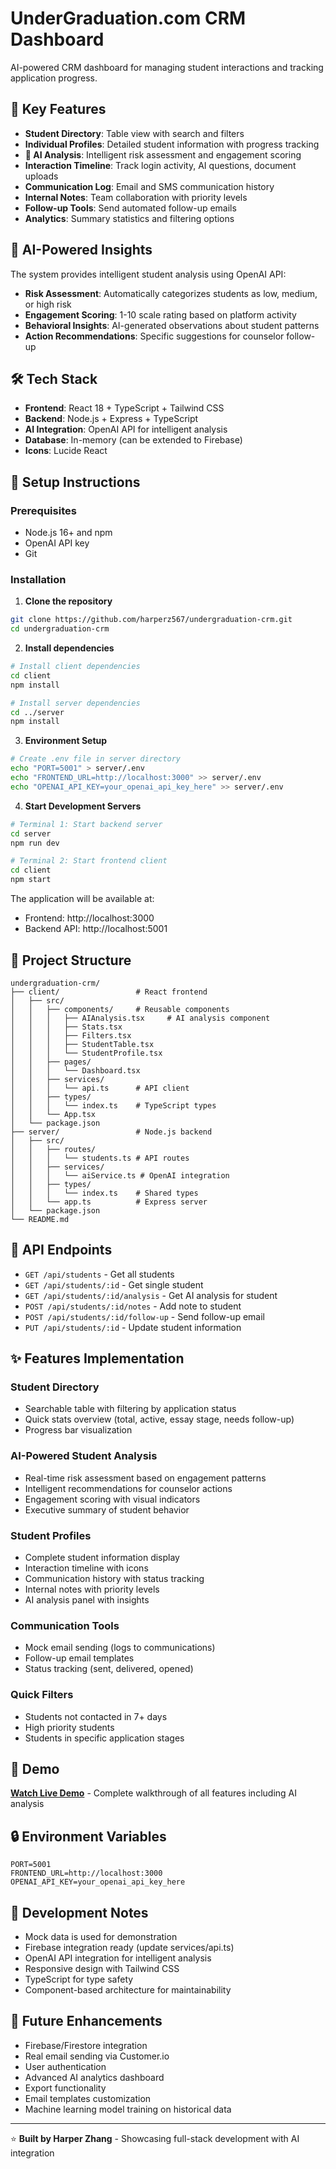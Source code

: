 # UnderGraduation.com CRM Dashboard
AI-powered CRM dashboard for managing student interactions and tracking application progress.

## 🎯 Key Features
- **Student Directory**: Table view with search and filters
- **Individual Profiles**: Detailed student information with progress tracking
- **🤖 AI Analysis**: Intelligent risk assessment and engagement scoring
- **Interaction Timeline**: Track login activity, AI questions, document uploads
- **Communication Log**: Email and SMS communication history
- **Internal Notes**: Team collaboration with priority levels
- **Follow-up Tools**: Send automated follow-up emails
- **Analytics**: Summary statistics and filtering options

## 🤖 AI-Powered Insights
The system provides intelligent student analysis using OpenAI API:
- **Risk Assessment**: Automatically categorizes students as low, medium, or high risk
- **Engagement Scoring**: 1-10 scale rating based on platform activity
- **Behavioral Insights**: AI-generated observations about student patterns
- **Action Recommendations**: Specific suggestions for counselor follow-up

## 🛠 Tech Stack
- **Frontend**: React 18 + TypeScript + Tailwind CSS
- **Backend**: Node.js + Express + TypeScript
- **AI Integration**: OpenAI API for intelligent analysis
- **Database**: In-memory (can be extended to Firebase)
- **Icons**: Lucide React

## 🚀 Setup Instructions
### Prerequisites
- Node.js 16+ and npm
- OpenAI API key
- Git

### Installation
1. **Clone the repository**
```bash
git clone https://github.com/harperz567/undergraduation-crm.git
cd undergraduation-crm
```

2. **Install dependencies**
```bash
# Install client dependencies
cd client
npm install

# Install server dependencies
cd ../server
npm install
```

3. **Environment Setup**
```bash
# Create .env file in server directory
echo "PORT=5001" > server/.env
echo "FRONTEND_URL=http://localhost:3000" >> server/.env
echo "OPENAI_API_KEY=your_openai_api_key_here" >> server/.env
```

4. **Start Development Servers**
```bash
# Terminal 1: Start backend server
cd server
npm run dev

# Terminal 2: Start frontend client
cd client
npm start
```

The application will be available at:
- Frontend: http://localhost:3000
- Backend API: http://localhost:5001

## 📁 Project Structure
```
undergraduation-crm/
├── client/                 # React frontend
│   ├── src/
│   │   ├── components/     # Reusable components
│   │   │   ├── AIAnalysis.tsx     # AI analysis component
│   │   │   ├── Stats.tsx
│   │   │   ├── Filters.tsx
│   │   │   ├── StudentTable.tsx
│   │   │   └── StudentProfile.tsx
│   │   ├── pages/
│   │   │   └── Dashboard.tsx
│   │   ├── services/
│   │   │   └── api.ts      # API client
│   │   ├── types/
│   │   │   └── index.ts    # TypeScript types
│   │   └── App.tsx
│   └── package.json
├── server/                 # Node.js backend
│   ├── src/
│   │   ├── routes/
│   │   │   └── students.ts # API routes
│   │   ├── services/
│   │   │   └── aiService.ts # OpenAI integration
│   │   ├── types/
│   │   │   └── index.ts    # Shared types
│   │   └── app.ts          # Express server
│   └── package.json
└── README.md
```

## 🔗 API Endpoints
- `GET /api/students` - Get all students
- `GET /api/students/:id` - Get single student
- `GET /api/students/:id/analysis` - Get AI analysis for student
- `POST /api/students/:id/notes` - Add note to student
- `POST /api/students/:id/follow-up` - Send follow-up email
- `PUT /api/students/:id` - Update student information

## ✨ Features Implementation
### Student Directory
- Searchable table with filtering by application status
- Quick stats overview (total, active, essay stage, needs follow-up)
- Progress bar visualization

### AI-Powered Student Analysis
- Real-time risk assessment based on engagement patterns
- Intelligent recommendations for counselor actions
- Engagement scoring with visual indicators
- Executive summary of student behavior

### Student Profiles
- Complete student information display
- Interaction timeline with icons
- Communication history with status tracking
- Internal notes with priority levels
- AI analysis panel with insights

### Communication Tools
- Mock email sending (logs to communications)
- Follow-up email templates
- Status tracking (sent, delivered, opened)

### Quick Filters
- Students not contacted in 7+ days
- High priority students
- Students in specific application stages

## 🎥 Demo
[**Watch Live Demo**](https://www.loom.com/share/0f8e0b383cc949ef86c9d0697087aaaa?sid=e99f1a60-8f38-402a-b1de-d133e4c21367) - Complete walkthrough of all features including AI analysis

## 🔒 Environment Variables
```env
PORT=5001
FRONTEND_URL=http://localhost:3000
OPENAI_API_KEY=your_openai_api_key_here
```

## 📝 Development Notes
- Mock data is used for demonstration
- Firebase integration ready (update services/api.ts)
- OpenAI API integration for intelligent analysis
- Responsive design with Tailwind CSS
- TypeScript for type safety
- Component-based architecture for maintainability

## 🚀 Future Enhancements
- Firebase/Firestore integration
- Real email sending via Customer.io
- User authentication
- Advanced AI analytics dashboard
- Export functionality
- Email templates customization
- Machine learning model training on historical data

---
⭐ **Built by Harper Zhang** - Showcasing full-stack development with AI integration
